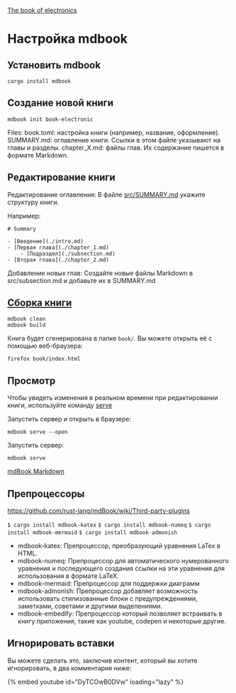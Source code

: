 
[The book of electronics](https://jekahome.github.io/Electronics)

# Настройка mdbook

## Установить mdbook  

```
cargo install mdbook
```

## Создание новой книги

```
mdbook init book-electronic
```

Files:
    book.toml: настройка книги (например, название, оформление).
    SUMMARY.md: оглавление книги. Ссылки в этом файле указывают на главы и разделы.
    chapter_X.md: файлы глав. Их содержание пишется в формате Markdown.

## Редактирование книги

Редактирование оглавления:
В файле [src/SUMMARY.md](https://rust-lang.github.io/mdBook/format/summary.html#example) укажите структуру книги. 

Например:

```
# Summary

- [Введение](./intro.md)
- [Первая глава](./chapter_1.md)
    - [Подраздел](./subsection.md)
- [Вторая глава](./chapter_2.md)

```

Добавление новых глав:
Создайте новые файлы Markdown в src/subsection.md и добавьте их в SUMMARY.md

## [Сборка книги](https://rust-lang.github.io/mdBook/cli/build.html)

```
mdbook clean
mdbook build
```

Книга будет сгенерирована в папке `book/`. Вы можете открыть её с помощью веб-браузера:

```
firefox book/index.html
```


## Просмотр

Чтобы увидеть изменения в реальном времени при редактировании книги, используйте команду [serve](https://rust-lang.github.io/mdBook/cli/serve.html)

Запустить сервер и открыть в браузере:

```
mdbook serve --open
```

Запустить сервер:

```
mdbook serve
```


[mdBook Markdown](https://rust-lang.github.io/mdBook/format/markdown.html)
 
## Препроцессоры
https://github.com/rust-lang/mdBook/wiki/Third-party-plugins

`$ cargo install mdbook-katex`
`$ cargo install mdbook-numeq`
`$ cargo install mdbook-mermaid`
`$ cargo install mdbook-admonish`

- mdbook-katex: Препроцессор, преобразующий уравнения LaTex в HTML. 
- mdbook-numeq: Препроцессор для автоматического нумерованного уравнения и последующего создания ссылки на эти уравнения для использования в формате LaTeX.
- mdbook-mermaid: Препроцессор для поддержки диаграмм
- mdbook-admonish: Препроцессор добавляет возможность использовать стилизованные блоки с предупреждениями, заметками, советами и другими выделениями.
- mdbook-embedify: Препроцессор который позволяет встраивать в книгу приложения, такие как youtube, codepen и некоторые другие.

 
## Игнорировать вставки

Вы можете сделать это, заключив контент, который вы хотите игнорировать, в два комментария ниже:

<!-- embed ignore begin -->

{% embed youtube id="DyTCOwB0DVw" loading="lazy" %}

<!-- embed ignore end -->
